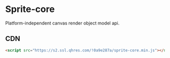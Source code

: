 # Sprite-core

Platform-independent canvas render object model api.

## CDN

```html
<script src="https://s2.ssl.qhres.com/!0a9e287a/sprite-core.min.js"></script>
```
